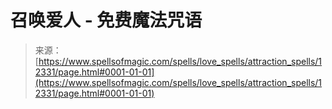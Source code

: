 <!--yml

category: 未分类

date: 2024-06-12 18:50:00

-->

# 召唤爱人 - 免费魔法咒语

> 来源：[https://www.spellsofmagic.com/spells/love_spells/attraction_spells/12331/page.html#0001-01-01](https://www.spellsofmagic.com/spells/love_spells/attraction_spells/12331/page.html#0001-01-01)

